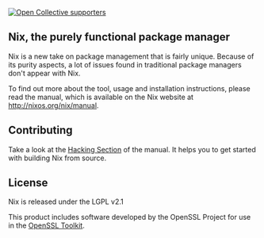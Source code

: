[![Open Collective supporters](https://opencollective.com/nixos/tiers/supporter/badge.svg?label=Supporters&color=brightgreen)](https://opencollective.com/nixos)

Nix, the purely functional package manager
------------------------------------------

Nix is a new take on package management that is fairly unique. Because of its
purity aspects, a lot of issues found in traditional package managers don't
appear with Nix.

To find out more about the tool, usage and installation instructions, please
read the manual, which is available on the Nix website at
<http://nixos.org/nix/manual>.

## Contributing

Take a look at the [Hacking Section](http://nixos.org/nix/manual/#chap-hacking)
of the manual. It helps you to get started with building Nix from source.

## License

Nix is released under the LGPL v2.1

This product includes software developed by the OpenSSL Project for
use in the [OpenSSL Toolkit](http://www.OpenSSL.org/).
